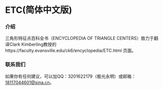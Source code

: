 # ETC(简体中文版)
### 介绍
三角形特征点百科全书（ENCYCLOPEDIA OF TRIANGLE CENTERS）致力于翻译Clark Kimberling教授的https://faculty.evansville.edu/ck6/encyclopedia/ETC.html
页面。
### 联系我们

如果你有任何建议，可以加QQ：3201622179（极光永明）或邮箱：18117044601@sina.cn。
